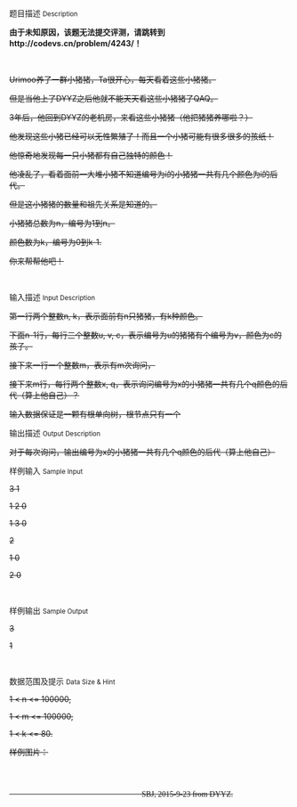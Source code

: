 <div class="panel panel-default">
<div class="area-title">
<span>
题目描述
<small>Description</small>
</span></div>
<div class="panel-body">

<p style=""><span style=""><strong><span style="text-decoration: none;">由于未知原因，<strong style="">该题无法提交评测，请跳转到http://codevs.cn/problem/4243/！</strong></span></strong></span><br></p><p style=""><span style="text-decoration: line-through;"><br></span></p><p style=""><span style="text-decoration: line-through;">Urimoo养了一群小猪猪，Ta很开心，每天看着这些小猪猪。</span></p><p style=""><span style="text-decoration: line-through;">但是当他上了DYYZ之后他就不能天天看这些小猪猪了QAQ。</span></p><p style=""><span style="text-decoration: line-through;">3年后，他回到DYYZ的老机房，来看这些小猪猪（他把猪猪养哪啦？）</span></p><p style=""><span style="text-decoration: line-through;">他发现这些小猪已经可以无性繁殖了！而且一个小猪可能有很多很多的孩纸！</span></p><p style=""><span style="text-decoration: line-through;">他惊奇地发现每一只小猪都有自己独特的颜色！</span></p><p style=""><span style="text-decoration: line-through;">他凌乱了，看着面前一大堆小猪不知道编号为i的小猪猪一共有几个颜色为i的后代。</span></p><p style=""><span style="text-decoration: line-through;">但是这小猪猪的数量和祖先关系是知道的。</span></p><p style=""><span style="text-decoration: line-through;">小猪猪总数为n，编号为1到n。</span></p><p style=""><span style="text-decoration: line-through;">颜色数为k，编号为0到k-1.</span></p><p style=""><span style="text-decoration: line-through;">你来帮帮他吧！</span></p><p><br></p>

</div>
</div>

<div class="panel panel-default">
<div class="area-title">
<span>
输入描述
<small>Input Description</small>
</span></div>
<div class="panel-body">
<p style=""><span style="text-decoration: line-through;">第一行两个整数n, k，表示面前有n只猪猪，有k种颜色。</span></p><p style=""><span style="text-decoration: line-through;">下面n-1行，每行三个整数u, v, c，表示编号为u的猪猪有个编号为v，颜色为c的孩子。</span></p><p style=""><span style="text-decoration: line-through;">接下来一行一个整数m，表示有m次询问，</span></p><p style=""><span style="text-decoration: line-through;">接下来m行，每行两个整数x, q，表示询问编号为x的小猪猪一共有几个q颜色的后代（算上他自己）？</span></p><p><span style="text-decoration: line-through;">输入数据保证是一颗有根单向树，根节点只有一个</span></p>

</div>
</div>
<div  class="panel panel-default">
<div class="area-title">
<span>
输出描述
<small>Output Description</small>
</span></div>
<div class="panel-body">

<p><span style="text-decoration: line-through;">对于每次询问，输出编号为x的小猪猪一共有几个q颜色的后代（算上他自己）</span></p>

</div>
</div>


<div class="panel panel-default">
<div class="area-title">
<span>
样例输入
<small>Sample Input</small>
</span></div>
<div class="panel-body">
<p style=""><span style="text-decoration: line-through;">3 1</span></p><p style=""><span style="text-decoration: line-through;">1 2 0</span></p><p style=""><span style="text-decoration: line-through;">1 3 0</span></p><p style=""><span style="text-decoration: line-through;">2</span></p><p style=""><span style="text-decoration: line-through;">1 0</span></p><p style=""><span style="text-decoration: line-through;">2 0</span></p><p><br></p>

</div>
</div>

<div class="panel panel-default">
<div class="area-title">
<span>
样例输出
<small>Sample Output</small>
</span></div>
<div class="panel-body">
<p style=""><span style="text-decoration: line-through;">3</span></p><p style=""><span style="text-decoration: line-through;">1</span></p><p><br></p>

</div>
</div>

<div class="panel panel-default">
<div class="area-title">
<span>
数据范围及提示
<small>Data Size & Hint</small>
</span></div>
<div class="panel-body">
<p style=""><span style="text-decoration: line-through;">1 &lt; n &lt;= 100000,</span></p><p style=""><span style="text-decoration: line-through;">1 &lt; m &lt;= 100000,</span></p><p style=""><span style="text-decoration: line-through;">1 &lt; k &lt;= 80.</span></p><p style=""><span style="text-decoration: line-through;">样例图片：</span></p><p style=""><img src="/source/codevs/codevs-4193/img/aHR0cDovL3d3dy5qb3lvaS5jbi9wcm9ibGVtL2NvZGV2cy00MTkzL2h0dHA6Ly9jb2RldnMuY24vbWVkaWEvYmxvYl8yMDE1MDkyMzIyMjQzN185MDgucG5n.png" title=""></p><p style=""><br></p><p style=""><span style="font-family: 'comic sans ms'; text-decoration: line-through;">                                                                    SBJ, 2015-9-23 from DYYZ.</span></p><p><span style="font-family: 'comic sans ms'; text-decoration: line-through;"><br></span></p><p><br></p>
</div>
</div>